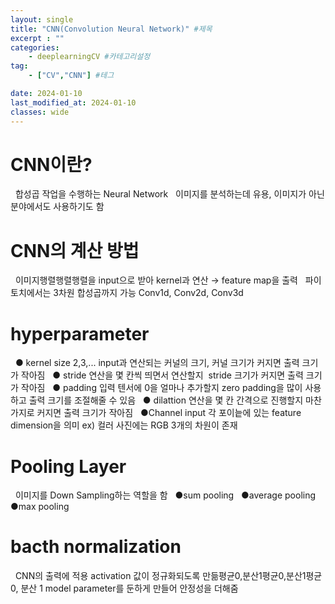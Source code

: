 ```yaml
---
layout: single
title: "CNN(Convolution Neural Network)" #제목
excerpt : ""
categories: 
    - deeplearningCV #카테고리설정
tag: 
    - ["CV","CNN"] #테그

date: 2024-01-10
last_modified_at: 2024-01-10
classes: wide    
---
```


# CNN이란?
 
합성곱 작업을 수행하는 Neural Network
 
이미지를 분석하는데 유용, 이미지가 아닌 분야에서도 사용하기도 함
 
# CNN의 계산 방법
 
이미지행렬행렬행렬을 input으로 받아 kernel과 연산 → feature map을 출력
 
파이토치에서는 3차원 합성곱까지 가능 Conv1d, Conv2d, Conv3d
 
# hyperparameter
 
● kernel size
2,3,... input과 연산되는 커널의 크기,
커널 크기가 커지면 출력 크기가 작아짐
 
● stride
연산을 몇 칸씩 띄면서 연산할지 
stride 크기가 커지면 출력 크기가 작아짐
 
● padding
입력 텐서에 0을 얼마나 추가할지
zero padding을 많이 사용하고 출력 크기를 조절해줄 수 있음
 
● dilattion
연산을 몇 칸 간격으로 진행할지
마찬가지로 커지면 출력 크기가 작아짐
 
●Channel
input 각 포이늩에 있는 feature dimension을 의미
ex) 컬러 사진에는 RGB 3개의 차원이 존재
 
 
# Pooling Layer
 
이미지를 Down Sampling하는 역할을 함
 
●sum pooling
 
●average pooling
 
●max pooling
 
# bacth normalization
 
CNN의 출력에 적용
activation 값이 정규화되도록 만듦평균0,분산1평균0,분산1평균 0, 분산 1
model parameter를 둔하게 만들어 안정성을 더해줌